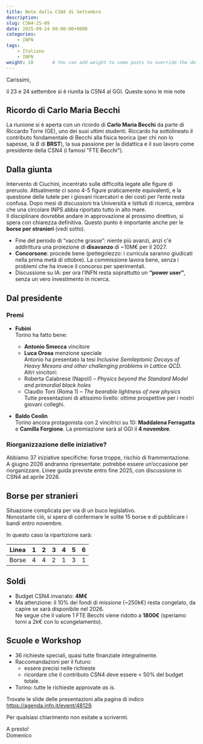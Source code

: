 ```yaml
---
title: Note dalla CSN4 di Settembre
description: 
slug: CSN4-25-09
date: 2025-09-24 00:00:00+0000
categories:
    - INFN
tags:
    - Italiano
    - INFN
weight: 10       # You can add weight to some posts to override the default sorting (date descending)
---
```




Carissimi,

il 23 e 24 settembre si è riunita la CSN4 al GGI. Queste sono le mie note


## Ricordo di Carlo Maria Becchi

La riunione si è aperta con un ricordo di **Carlo Maria Becchi** da parte di Riccardo Torre (GE), uno dei suoi ultimi studenti.
Riccardo ha sottolineato il contributo fondamentale di Becchi alla fisica teorica (per chi non lo sapesse, la *B* di **BRST**), la sua passione per la didattica e il suo lavoro come presidente della CSN4 (i famosi "FTE Becchi").

## Dalla giunta

Intervento di Ciuchini, incentrato sulle difficoltà legate alle figure di preruolo.
Attualmente ci sono 4-5 figure praticamente equivalenti, e la questione delle tutele per i giovani ricercatori e dei costi per l’ente resta confusa. Dopo mesi di discussioni tra Università e Istituti di ricerca, sembra che una circolare INPS abbia riportato tutto in alto mare.  
Il disciplinare dovrebbe andare in approvazione al prossimo direttivo, si spera con chiarezza definitiva. Questo punto è importante anche per le **borse per stranieri** (vedi sotto).

* Fine del periodo di “vacche grasse”: niente più avanzi, anzi c'è addirittura una proiezione di **disavanzo** di \~10M€ per il 2027.
* **Concorsone**: procede bene (pettegolezzo: i curricula saranno giudicati nella prima metà di ottobre). La commissione lavora bene, senza i problemi che ha invece il concorso per sperimentali.
* Discussione su IA: per ora l’INFN resta soprattutto un **“power user”**, senza un vero investimento in ricerca.

## Dal presidente

### Premi

* **Fubini**  
  Torino ha fatto bene:
  * **Antonio Smecca** vincitore  
  * **Luca Orosa** menzione speciale  
    Antonio ha presentato la tesi *Inclusive Semileptonic Decays of Heavy Mesons and other challenging problems in Lattice QCD*.  
  Altri vincitori:
  * Roberta Calabrese (Napoli) – *Physics beyond the Standard Model and primordial black holes*
  * Claudio Toni (Roma 1) – *The bearable lightness of new physics*  
    Tutte presentazioni di altissimo livello: ottime prospettive per i nostri giovani colleghi.

* **Baldo Ceolin**  
  Torino ancora protagonista con 2 vincitrici su 10: **Maddalena Ferragatta** e **Camilla Forgione**.
  La premiazione sarà al GGI il **4 novembre**.

### Riorganizzazione delle iniziative?

Abbiamo 37 iniziative specifiche: forse troppe, rischio di frammentazione.  
A giugno 2026 andranno ripresentate: potrebbe essere un’occasione per riorganizzare.
Linee guida previste entro fine 2025, con discussione in CSN4 ad aprile 2026.


## Borse per stranieri

Situazione complicata per via di un buco legislativo.  
Nonostante ciò, si spera di confermare le solite 15 borse e di pubblicare i bandi entro novembre.

In questo caso la ripartizione sarà:

| Linea | 1 | 2 | 3 | 4 | 5 | 6 |
| ----- | - | - | - | - | - | - |
| Borse | 4 | 4 | 2 | 1 | 3 | 1 |

## Soldi

* Budget CSN4 invariato: **4M€**
* Ma attenzione: il 10% dei fondi di missione (\~250k€) resta congelato, da capire se sarà disponibile nel 2026.  
Ne segue che il valore 1 FTE Becchi viene ridotto a **1800€** (speriamo torni a 2k€ con lo scongelamento).

## Scuole e Workshop

* 36 richieste speciali, quasi tutte finanziate integralmente.
* Raccomandazioni per il futuro:
  * essere precisi nelle richieste
  * ricordare che il contributo CSN4 deve essere < 50% del budget totale.
* Torino: tutte le richieste approvate *as is*.


Trovate le slide delle presentazioni alla pagina di indico https://agenda.infn.it/event/48129.

Per qualsiasi chiarimento non esitate a scrivermi.  

A presto!  
Domenico

